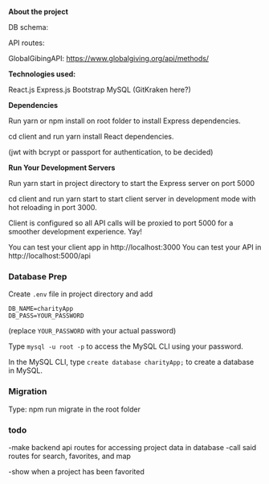 **About the project**

DB schema:

API routes:

GlobalGibingAPI: https://www.globalgiving.org/api/methods/

**Technologies used:**

React.js
Express.js
Bootstrap
MySQL
(GitKraken here?)

**Dependencies**

Run yarn or npm install on root folder to install Express dependencies.

cd client and run yarn install React dependencies.

(jwt with bcrypt or passport for authentication, to be decided)

**Run Your Development Servers**

Run yarn start in project directory to start the Express server on port 5000

cd client and run yarn start to start client server in development mode with hot reloading in port 3000.

Client is configured so all API calls will be proxied to port 5000 for a smoother development experience. Yay!

You can test your client app in http://localhost:3000
You can test your API in http://localhost:5000/api

### Database Prep

Create `.env` file in project directory and add

```
DB_NAME=charityApp
DB_PASS=YOUR_PASSWORD
```

(replace `YOUR_PASSWORD` with your actual password)

Type `mysql -u root -p` to access the MySQL CLI using your password.

In the MySQL CLI, type `create database charityApp;` to create a database in MySQL.

### Migration

Type: npm run migrate in the root folder

### todo

-make backend api routes for accessing project data in database
-call said routes for search, favorites, and map

-show when a project has been favorited
